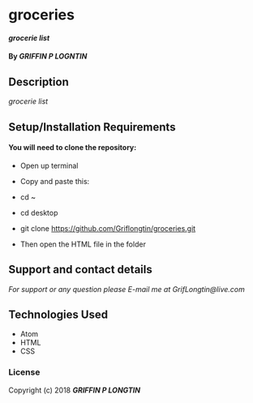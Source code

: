 # groceries

#### _grocerie list_

#### By _**GRIFFIN P LOGNTIN**_

## Description

_grocerie list_

## Setup/Installation Requirements

#### You will need to clone the repository:

* Open up terminal
* Copy and paste this:
* cd ~
* cd desktop
* git clone https://github.com/Griflongtin/groceries.git

* Then open the HTML file in the folder

## Support and contact details

_For support or any question please E-mail me at GrifLongtin@live.com_

## Technologies Used

  * Atom
  * HTML
  * CSS
  
### License

Copyright (c) 2018 **_GRIFFIN P LONGTIN_**

